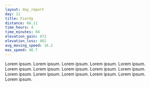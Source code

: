 ```yaml
---
layout: day_report
day: 11
title: Fiordy
distance: 66.11
time_hours: 4
time_minutes: 04
elevation_gain: 472
elevation_loss: 462
avg_moving_speed: 16.2
max_speed: 46.7
---
```


Lorem ipsum. Lorem ipsum. Lorem ipsum. Lorem ipsum. Lorem ipsum. Lorem ipsum. Lorem ipsum. Lorem ipsum.
Lorem ipsum. Lorem ipsum. Lorem ipsum. Lorem ipsum. Lorem ipsum. Lorem ipsum. Lorem ipsum. Lorem ipsum.
